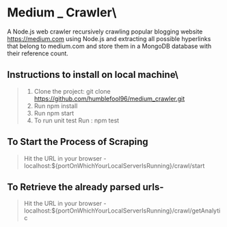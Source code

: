 # Medium _ Crawler\

A Node.js web crawler recursively crawling popular blogging website <https://medium.com> using Node.js and extracting all possible
hyperlinks that belong to medium.com and store them in a MongoDB database with their reference count.  

## Instructions to install on local machine\
> 1. Clone the project: git clone https://github.com/humblefool96/medium_crawler.git
> 2. Run npm install
> 3. Run npm start 
> 4. To run unit test Run : npm test

## To Start the Process of Scraping 
> Hit the URL in your browser - localhost:${portOnWhichYourLocalServerIsRunning}/crawl/start 

## To Retrieve the already parsed urls-
> Hit the URL in your browser - localhost:${portOnWhichYourLocalServerIsRunning}/crawl/getAnalytic

